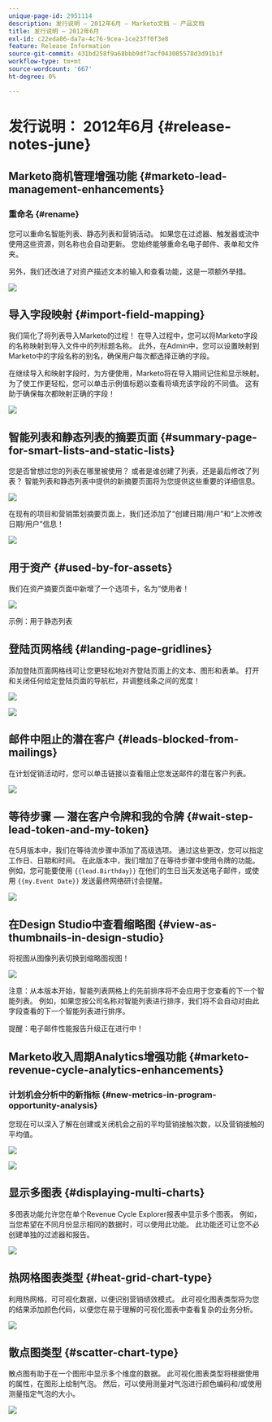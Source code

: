 ```yaml
---
unique-page-id: 2951114
description: 发行说明 — 2012年6月 — Marketo文档 — 产品文档
title: 发行说明 — 2012年6月
exl-id: c22eda86-da7a-4c76-9cea-1ce23ff0f3e8
feature: Release Information
source-git-commit: 431bd258f9a68bbb9df7acf043085578d3d91b1f
workflow-type: tm+mt
source-wordcount: '667'
ht-degree: 0%

---
```


# 发行说明： 2012年6月 {#release-notes-june}

## Marketo商机管理增强功能 {#marketo-lead-management-enhancements}

### 重命名 {#rename}

您可以重命名智能列表、静态列表和营销活动。 如果您在过滤器、触发器或流中使用这些资源，则名称也会自动更新。 您始终能够重命名电子邮件、表单和文件夹。

另外，我们还改进了对资产描述文本的输入和查看功能，这是一项额外举措。

![](assets/image2014-9-23-10-3a23-3a10.png)

## 导入字段映射 {#import-field-mapping}

我们简化了将列表导入Marketo的过程！ 在导入过程中，您可以将Marketo字段的名称映射到导入文件中的列标题名称。 此外，在Admin中，您可以设置映射到Marketo中的字段名称的别名，确保用户每次都选择正确的字段。

在继续导入和映射字段时，为方便使用，Marketo将在导入期间记住和显示映射。 为了使工作更轻松，您可以单击示例值标题以查看将填充该字段的不同值。 这有助于确保每次都映射正确的字段！

![](assets/image2014-9-23-10-3a23-3a27.png)

## 智能列表和静态列表的摘要页面 {#summary-page-for-smart-lists-and-static-lists}

您是否曾想过您的列表在哪里被使用？ 或者是谁创建了列表，还是最后修改了列表？ 智能列表和静态列表中提供的新摘要页面将为您提供这些重要的详细信息。

![](assets/image2014-9-23-10-3a23-3a40.png)

在现有的项目和营销策划摘要页面上，我们还添加了“创建日期/用户”和“上次修改日期/用户”信息！

![](assets/image2014-9-23-10-3a23-3a54.png)

## 用于资产 {#used-by-for-assets}

我们在资产摘要页面中新增了一个选项卡，名为“使用者！

![](assets/image2014-9-23-10-3a24-3a5.png)

示例：用于静态列表

## 登陆页网格线 {#landing-page-gridlines}

添加登陆页面网格线可让您更轻松地对齐登陆页面上的文本、图形和表单。 打开和关闭任何给定登陆页面的导航栏，并调整线条之间的宽度！

![](assets/image2014-9-23-10-3a24-3a19.png)

![](assets/image2014-9-23-10-3a24-3a33.png)

## 邮件中阻止的潜在客户 {#leads-blocked-from-mailings}

在计划促销活动时，您可以单击链接以查看阻止您发送邮件的潜在客户列表。

![](assets/image2014-9-23-10-3a24-3a51.png)

## 等待步骤 — 潜在客户令牌和我的令牌 {#wait-step-lead-token-and-my-token}

在5月版本中，我们在等待流步骤中添加了高级选项。 通过这些更改，您可以指定工作日、日期和时间。 在此版本中，我们增加了在等待步骤中使用令牌的功能。 例如，您可能要使用 `{{lead.Birthday}}` 在他们的生日当天发送电子邮件，或使用 `{{my.Event Date}}` 发送最终网络研讨会提醒。

![](assets/image2014-9-23-10-3a25-3a57.png)

## 在Design Studio中查看缩略图 {#view-as-thumbnails-in-design-studio}

将视图从图像列表切换到缩略图视图！

![](assets/image2014-9-23-10-3a26-3a13.png)

注意：从本版本开始，智能列表网格上的先前排序将不会应用于您查看的下一个智能列表。 例如，如果您按公司名称对智能列表进行排序，我们将不会自动对由此字段查看的下一个智能列表进行排序。

提醒：电子邮件性能报告升级正在进行中！

## Marketo收入周期Analytics增强功能 {#marketo-revenue-cycle-analytics-enhancements}

### 计划机会分析中的新指标  {#new-metrics-in-program-opportunity-analysis}

您现在可以深入了解在创建或关闭机会之前的平均营销接触次数，以及营销接触的平均值。

![](assets/image2014-9-23-10-3a26-3a30.png)

![](assets/image2014-9-23-10-3a26-3a41.png)

## 显示多图表 {#displaying-multi-charts}

多图表功能允许您在单个Revenue Cycle Explorer报表中显示多个图表。 例如，当您希望在不同月份显示相同的数据时，可以使用此功能。 此功能还可让您不必创建单独的过滤器和报告。

![](assets/image2014-9-23-10-3a27-3a41.png)

## 热网格图表类型  {#heat-grid-chart-type}

利用热网格，可可视化数据，以便识别营销绩效模式。 此可视化图表类型将为您的结果添加颜色代码，以便您在易于理解的可视化图表中查看复杂的业务分析。

![](assets/image2014-9-23-10-3a28-3a21.png)

## 散点图类型  {#scatter-chart-type}

散点图有助于在一个图形中显示多个维度的数据。 此可视化图表类型将根据使用的属性，在图形上绘制气泡。 然后，可以使用测量对气泡进行颜色编码和/或使用测量指定气泡的大小。

![](assets/image2014-9-23-10-3a29-3a7.png)
